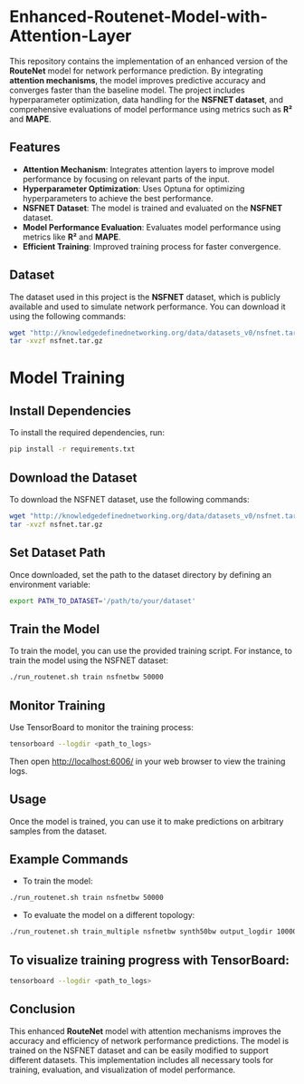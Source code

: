 # Enhanced-Routenet-Model-with-Attention-Layer

This repository contains the implementation of an enhanced version of the **RouteNet** model for network performance prediction. By integrating **attention mechanisms**, the model improves predictive accuracy and converges faster than the baseline model. The project includes hyperparameter optimization, data handling for the **NSFNET dataset**, and comprehensive evaluations of model performance using metrics such as **R²** and **MAPE**.

## Features
- **Attention Mechanism**: Integrates attention layers to improve model performance by focusing on relevant parts of the input.
- **Hyperparameter Optimization**: Uses Optuna for optimizing hyperparameters to achieve the best performance.
- **NSFNET Dataset**: The model is trained and evaluated on the **NSFNET** dataset.
- **Model Performance Evaluation**: Evaluates model performance using metrics like **R²** and **MAPE**.
- **Efficient Training**: Improved training process for faster convergence.

## Dataset
The dataset used in this project is the **NSFNET** dataset, which is publicly available and used to simulate network performance. You can download it using the following commands:

```bash
wget "http://knowledgedefinednetworking.org/data/datasets_v0/nsfnet.tar.gz"
tar -xvzf nsfnet.tar.gz
```
# Model Training

## Install Dependencies
To install the required dependencies, run:

```bash
pip install -r requirements.txt
```
## Download the Dataset
To download the NSFNET dataset, use the following commands:

```bash
wget "http://knowledgedefinednetworking.org/data/datasets_v0/nsfnet.tar.gz"
tar -xvzf nsfnet.tar.gz
```

## Set Dataset Path
Once downloaded, set the path to the dataset directory by defining an environment variable:

```bash
export PATH_TO_DATASET='/path/to/your/dataset'
```
## Train the Model
To train the model, you can use the provided training script. For instance, to train the model using the NSFNET dataset:

```bash
./run_routenet.sh train nsfnetbw 50000
```

## Monitor Training
Use TensorBoard to monitor the training process:

```bash
tensorboard --logdir <path_to_logs>
```
Then open [http://localhost:6006/](http://localhost:6006/) in your web browser to view the training logs.

## Usage
Once the model is trained, you can use it to make predictions on arbitrary samples from the dataset.

## Example Commands

- To train the model:

```bash
./run_routenet.sh train nsfnetbw 50000
```
- To evaluate the model on a different topology:

```bash
./run_routenet.sh train_multiple nsfnetbw synth50bw output_logdir 100000
```
## To visualize training progress with TensorBoard:

```bash
tensorboard --logdir <path_to_logs>
```
## Conclusion
This enhanced **RouteNet** model with attention mechanisms improves the accuracy and efficiency of network performance predictions. The model is trained on the NSFNET dataset and can be easily modified to support different datasets. This implementation includes all necessary tools for training, evaluation, and visualization of model performance.

